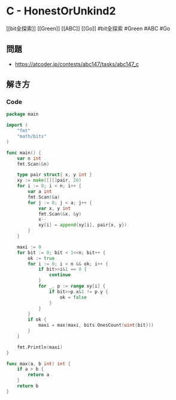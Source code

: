 # C - HonestOrUnkind2
[[bit全探索]] [[Green]] [[ABC]] [[Go]]
#bit全探索 #Green #ABC #Go 

## 問題
- https://atcoder.jp/contests/abc147/tasks/abc147_c

## 解き方
### Code
```go
package main

import (
	"fmt"
	"math/bits"
)

func main() {
	var n int
	fmt.Scan(&n)

	type pair struct{ x, y int }
	xy := make([][]pair, 20)
	for i := 0; i < n; i++ {
		var a int
		fmt.Scan(&a)
		for j := 0; j < a; j++ {
			var x, y int
			fmt.Scan(&x, &y)
			x--
			xy[i] = append(xy[i], pair{x, y})
		}
	}

	maxi := 0
	for bit := 0; bit < 1<<n; bit++ {
		ok := true
		for i := 0; i < n && ok; i++ {
			if bit>>i&1 == 0 {
				continue
			}
			for _, p := range xy[i] {
				if bit>>p.x&1 != p.y {
					ok = false
				}
			}
		}
		if ok {
			maxi = max(maxi, bits.OnesCount(uint(bit)))
		}
	}

	fmt.Println(maxi)
}

func max(a, b int) int {
	if a > b {
		return a
	}
	return b
}
```